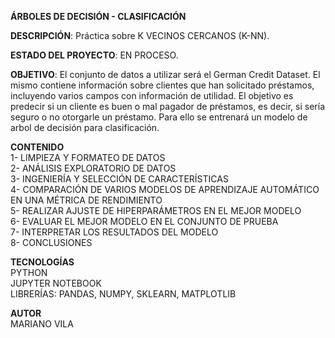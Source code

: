 **ÁRBOLES DE DECISIÓN - CLASIFICACIÓN**    

**DESCRIPCIÓN**: Práctica sobre K VECINOS CERCANOS (K-NN).    

**ESTADO DEL PROYECTO**: EN PROCESO.    

**OBJETIVO**: El conjunto de datos a utilizar será el German Credit Dataset. El mismo contiene información sobre clientes que han solicitado préstamos, incluyendo varios campos con información de utilidad. El objetivo es predecir si un cliente es buen o mal pagador de préstamos, es decir, si sería seguro o no otorgarle un préstamo. Para ello se entrenará un modelo de arbol de decisión para clasificación.      

**CONTENIDO**  
1- LIMPIEZA Y FORMATEO DE DATOS  
2- ANÁLISIS EXPLORATORIO DE DATOS  
3- INGENIERÍA Y SELECCIÓN DE CARACTERÍSTICAS  
4- COMPARACIÓN DE VARIOS MODELOS DE APRENDIZAJE AUTOMÁTICO EN UNA MÉTRICA DE RENDIMIENTO  
5- REALIZAR AJUSTE DE HIPERPARÁMETROS EN EL MEJOR MODELO  
6- EVALUAR EL MEJOR MODELO EN EL CONJUNTO DE PRUEBA  
7- INTERPRETAR LOS RESULTADOS DEL MODELO  
8- CONCLUSIONES      
    
**TECNOLOGÍAS**  
PYTHON  
JUPYTER NOTEBOOK  
LIBRERÍAS: PANDAS, NUMPY, SKLEARN, MATPLOTLIB   

**AUTOR**  
MARIANO VILA
